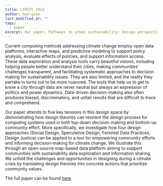 ```yaml
---
title: LIMITS 2023
author: han-qiao
last_modified_at: ""
tags: 
  - paper
excerpt: Our paper, Pathways to urban sustainability: Design perspectives on a data curation and visualization platform, has been accepted at the Ninth Computing Within Limits Workshop (LIMITS 2023).
---
```


Current computing methods addressing climate change employ open data platforms, interactive maps, and predictive modeling to support policy analysis, 
evaluate effects of policies, and support information access. These data exploration and analysis tools carry beautiful visions, including 
helping people better understand their cities, making communities’ challenges transparent, and facilitating systematic approaches to decision making 
for sustainability issues. They are also limited, and the reality they partake in turns out to be more nuanced. The tools that help us to get to know a city 
through data are never neutral but always an expression of politics and power dynamics. Data-driven decision-making also often produces biased, discriminatory, 
and unfair results that are difficult to trace and comprehend. 

Our paper attends to five key tensions in this design space by demonstrating how design theories
 can reorient the design process for computing systems used in both top-down decision-making and bottom-up community effort. 
 More specifically, we investigate how four design approaches (Social Design, Speculative Design, Feminist Data Practices, Design Justice) 
 can be applied to a tool for empowering community efforts and informing decision-making for climate change. We illustrate this through an open-source 
 map-based data platform aiming to support communities with sustainability data exploration and information sharing. We unfold the challenges and opportunities 
 in designing during a climate crisis by translating design theories into concrete actions that prioritize community values.

The full paper can be found <a href="https://doi.org/10.21428/bf6fb269.541455de">here</a>.

